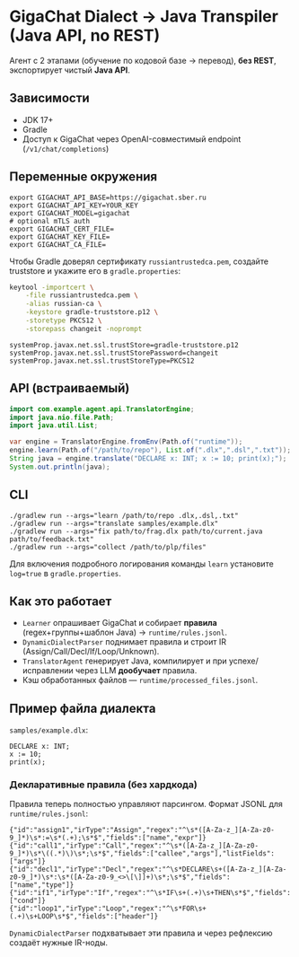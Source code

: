 # GigaChat Dialect → Java Transpiler (Java API, no REST)

Агент с 2 этапами (обучение по кодовой базе -> перевод), **без REST**, экспортирует чистый **Java API**.

## Зависимости
- JDK 17+
- Gradle
- Доступ к GigaChat через OpenAI-совместимый endpoint (`/v1/chat/completions`)

## Переменные окружения
```
export GIGACHAT_API_BASE=https://gigachat.sber.ru
export GIGACHAT_API_KEY=YOUR_KEY
export GIGACHAT_MODEL=gigachat
# optional mTLS auth
export GIGACHAT_CERT_FILE=
export GIGACHAT_KEY_FILE=
export GIGACHAT_CA_FILE=
```

Чтобы Gradle доверял сертификату `russiantrustedca.pem`, создайте truststore и укажите его в `gradle.properties`:

```bash
keytool -importcert \
    -file russiantrustedca.pem \
    -alias russian-ca \
    -keystore gradle-truststore.p12 \
    -storetype PKCS12 \
    -storepass changeit -noprompt
```

```
systemProp.javax.net.ssl.trustStore=gradle-truststore.p12
systemProp.javax.net.ssl.trustStorePassword=changeit
systemProp.javax.net.ssl.trustStoreType=PKCS12
```

## API (встраиваемый)
```java
import com.example.agent.api.TranslatorEngine;
import java.nio.file.Path;
import java.util.List;

var engine = TranslatorEngine.fromEnv(Path.of("runtime"));
engine.learn(Path.of("/path/to/repo"), List.of(".dlx",".dsl",".txt"));
String java = engine.translate("DECLARE x: INT; x := 10; print(x);");
System.out.println(java);
```

## CLI
```
./gradlew run --args="learn /path/to/repo .dlx,.dsl,.txt"
./gradlew run --args="translate samples/example.dlx"
./gradlew run --args="fix path/to/frag.dlx path/to/current.java path/to/feedback.txt"
./gradlew run --args="collect /path/to/plp/files"
```

Для включения подробного логирования команды `learn` установите `log=true` в `gradle.properties`.

## Как это работает
- `Learner` опрашивает GigaChat и собирает **правила** (regex+группы+шаблон Java) → `runtime/rules.jsonl`.
- `DynamicDialectParser` поднимает правила и строит IR (Assign/Call/Decl/If/Loop/Unknown).
- `TranslatorAgent` генерирует Java, компилирует и при успехе/исправлении через LLM **дообучает** правила.
- Кэш обработанных файлов — `runtime/processed_files.jsonl`.

## Пример файла диалекта
`samples/example.dlx`:
```
DECLARE x: INT;
x := 10;
print(x);
```


### Декларативные правила (без хардкода)
Правила теперь полностью управляют парсингом. Формат JSONL для `runtime/rules.jsonl`:
```
{"id":"assign1","irType":"Assign","regex":"^\s*([A-Za-z_][A-Za-z0-9_]*)\s*:=\s*(.+);\s*$","fields":["name","expr"]}
{"id":"call1","irType":"Call","regex":"^\s*([A-Za-z_][A-Za-z0-9_]*)\s*\((.*)\)\s*;\s*$","fields":["callee","args"],"listFields":["args"]}
{"id":"decl1","irType":"Decl","regex":"^\s*DECLARE\s+([A-Za-z_][A-Za-z0-9_]*)\s*:\s*([A-Za-z0-9_<>\[\]]+)\s*;\s*$","fields":["name","type"]}
{"id":"if1","irType":"If","regex":"^\s*IF\s+(.+)\s+THEN\s*$","fields":["cond"]}
{"id":"loop1","irType":"Loop","regex":"^\s*FOR\s+(.+)\s+LOOP\s*$","fields":["header"]}
```
`DynamicDialectParser` подхватывает эти правила и через рефлексию создаёт нужные IR-ноды.
